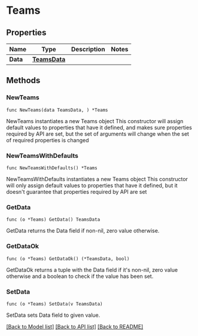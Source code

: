 # Teams

## Properties

Name | Type | Description | Notes
------------ | ------------- | ------------- | -------------
**Data** | [**TeamsData**](TeamsData.md) |  | 

## Methods

### NewTeams

`func NewTeams(data TeamsData, ) *Teams`

NewTeams instantiates a new Teams object
This constructor will assign default values to properties that have it defined,
and makes sure properties required by API are set, but the set of arguments
will change when the set of required properties is changed

### NewTeamsWithDefaults

`func NewTeamsWithDefaults() *Teams`

NewTeamsWithDefaults instantiates a new Teams object
This constructor will only assign default values to properties that have it defined,
but it doesn't guarantee that properties required by API are set

### GetData

`func (o *Teams) GetData() TeamsData`

GetData returns the Data field if non-nil, zero value otherwise.

### GetDataOk

`func (o *Teams) GetDataOk() (*TeamsData, bool)`

GetDataOk returns a tuple with the Data field if it's non-nil, zero value otherwise
and a boolean to check if the value has been set.

### SetData

`func (o *Teams) SetData(v TeamsData)`

SetData sets Data field to given value.



[[Back to Model list]](../README.md#documentation-for-models) [[Back to API list]](../README.md#documentation-for-api-endpoints) [[Back to README]](../README.md)


